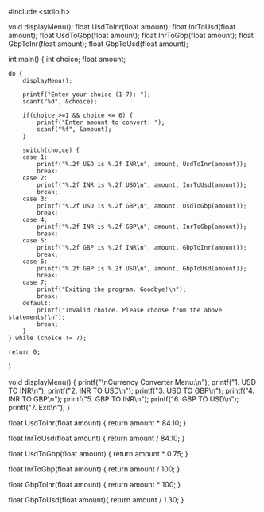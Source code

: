 #include <stdio.h>

void displayMenu();
float UsdToInr(float amount);
float InrToUsd(float amount);
float UsdToGbp(float amount);
float InrToGbp(float amount);
float GbpToInr(float amount);
float GbpToUsd(float amount);

int main() {
	int choice;
	float amount;

	do {
		displayMenu();

		printf("Enter your choice (1-7): ");
		scanf("%d", &choice);

		if(choice >=1 && choice <= 6) {
			printf("Enter amount to convert: ");
			scanf("%f", &amount);
		}

		switch(choice) {
		case 1:
			printf("%.2f USD is %.2f INR\n", amount, UsdToInr(amount));
			break;
		case 2:
			printf("%.2f INR is %.2f USD\n", amount, InrToUsd(amount));
			break;
		case 3:
			printf("%.2f USD is %.2f GBP\n", amount, UsdToGbp(amount));
			break;
		case 4:
			printf("%.2f INR is %.2f GBP\n", amount, InrToGbp(amount));
			break;
		case 5:
			printf("%.2f GBP is %.2f INR\n", amount, GbpToInr(amount));
			break;
		case 6:
			printf("%.2f GBP is %.2f USD\n", amount, GbpToUsd(amount));
			break;
		case 7:
			printf("Exiting the program. Goodbye!\n");
			break;
		default:
			printf("Invalid choice. Please choose from the above statements!\n");
			break;
		}
	} while (choice != 7);

	return 0;

}

void displayMenu() {
	printf("\nCurrency Converter Menu:\n");
	printf("1. USD TO INR\n");
	printf("2. INR TO USD\n");
	printf("3. USD TO GBP\n");
	printf("4. INR TO GBP\n");
	printf("5. GBP TO INR\n");
	printf("6. GBP TO USD\n");
	printf("7. Exit\n");
}

float UsdToInr(float amount) {
	return amount * 84.10;
}

float InrToUsd(float amount) {
	return amount / 84.10;
}

float UsdToGbp(float amount) {
	return amount * 0.75;
}

float InrToGbp(float amount) {
	return amount / 100;
}

float GbpToInr(float amount) {
    return amount * 100;
}

float GbpToUsd(float amount){
    return amount / 1.30;
}





